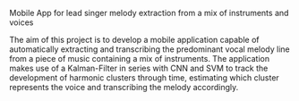 
Mobile App for lead singer melody extraction from a mix of instruments and voices

The aim of this project is to develop a mobile application capable of automatically extracting and transcribing the predominant vocal melody line from a piece of music containing a mix of instruments. The application makes use of a Kalman-Filter in series with CNN and SVM to track the development of harmonic clusters through time, estimating which cluster represents the voice and transcribing the melody accordingly.
